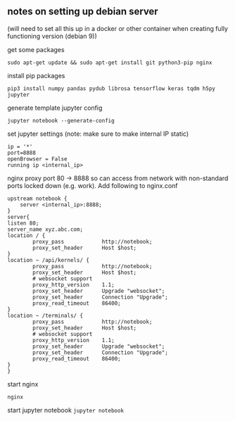 ## notes on setting up debian server

(will need to set all this up in a docker or other container when creating fully functioning version
(debian 9))

get some packages

`sudo apt-get update && sudo apt-get install git python3-pip nginx`

install pip packages

`pip3 install numpy pandas pydub librosa tensorflow keras tqdm h5py jupyter`

generate template jupyter config

`jupyter notebook --generate-config`

set jupyter settings (note: make sure to make internal IP static)
```
ip = '*'
port=8888
openBrowser = False
running ip <internal_ip>
```

nginx proxy port 80 -> 8888 so can access from network with non-standard ports locked down (e.g. work). Add following to nginx.conf
```
upstream notebook {
    server <internal_ip>:8888;
}
server{
listen 80;
server_name xyz.abc.com;
location / {
        proxy_pass            http://notebook;
        proxy_set_header      Host $host;
}
location ~ /api/kernels/ {
        proxy_pass            http://notebook;
        proxy_set_header      Host $host;
        # websocket support
        proxy_http_version    1.1;
        proxy_set_header      Upgrade "websocket";
        proxy_set_header      Connection "Upgrade";
        proxy_read_timeout    86400;
}
location ~ /terminals/ {
        proxy_pass            http://notebook;
        proxy_set_header      Host $host;
        # websocket support
        proxy_http_version    1.1;
        proxy_set_header      Upgrade "websocket";
        proxy_set_header      Connection "Upgrade";
        proxy_read_timeout    86400;
}
}
```


start nginx
```
nginx
```

start jupyter notebook
`jupyter notebook`